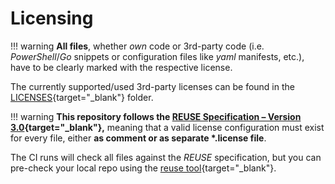 <!--
SPDX-FileCopyrightText: © 2024 Siemens Healthineers AG
SPDX-License-Identifier: MIT
-->

# Licensing
!!! warning
    **All files**, whether *own* code or 3rd-party code (i.e. *PowerShell*/*Go* snippets or configuration files like *yaml* manifests, etc.), have to be clearly marked with the respective license.

The currently supported/used 3rd-party licenses can be found in the [LICENSES](https://github.com/Siemens-Healthineers/K2s/tree/v1.0.0/LICENSES){target="_blank"} folder.

!!! warning
    **This repository follows the [REUSE Specification – Version 3.0](https://reuse.software/spec/){target="_blank"},** meaning that a valid license configuration must exist for every file, either **as comment or as separate \*.license file**.

The CI runs will check all files against the *REUSE* specification, but you can pre-check your local repo using the [reuse tool](https://github.com/fsfe/reuse-tool){target="_blank"}.